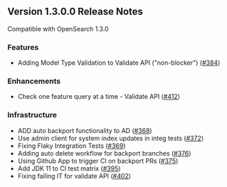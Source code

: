 ## Version 1.3.0.0 Release Notes

Compatible with OpenSearch 1.3.0

### Features

* Adding Model Type Validation to Validate API ("non-blocker") ([#384](https://github.com/opensearch-project/anomaly-detection/pull/384))

### Enhancements

* Check one feature query at a time - Validate API ([#412](https://github.com/opensearch-project/anomaly-detection/pull/412))

### Infrastructure

* ADD auto backport functionality to AD ([#368](https://github.com/opensearch-project/anomaly-detection/pull/368))
* Use admin client for system index updates in integ tests ([#372](https://github.com/opensearch-project/anomaly-detection/pull/372))
* Fixing Flaky Integration Tests ([#369](https://github.com/opensearch-project/anomaly-detection/pull/369))
* Adding auto delete workflow for backport branches ([#376](https://github.com/opensearch-project/anomaly-detection/pull/376))
* Using Github App to trigger CI on backport PRs ([#375](https://github.com/opensearch-project/anomaly-detection/pull/375))
* Add JDK 11 to CI test matrix ([#395](https://github.com/opensearch-project/anomaly-detection/pull/395))
* Fixing failing IT for validate API ([#402](https://github.com/opensearch-project/anomaly-detection/pull/402))

